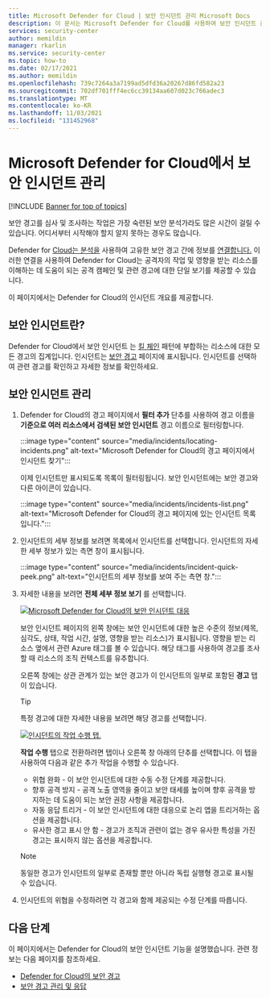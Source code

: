 ```yaml
---
title: Microsoft Defender for Cloud | 보안 인시던트 관리 Microsoft Docs
description: 이 문서는 Microsoft Defender for Cloud를 사용하여 보안 인시던트 관리를 도와줍니다.
services: security-center
author: memildin
manager: rkarlin
ms.service: security-center
ms.topic: how-to
ms.date: 02/17/2021
ms.author: memildin
ms.openlocfilehash: 739c7264a3a7199ad5dfd36a20267d86fd582a23
ms.sourcegitcommit: 702df701fff4ec6cc39134aa607d023c766adec3
ms.translationtype: MT
ms.contentlocale: ko-KR
ms.lasthandoff: 11/03/2021
ms.locfileid: "131452968"
---
```

# <a name="manage-security-incidents-in-microsoft-defender-for-cloud"></a>Microsoft Defender for Cloud에서 보안 인시던트 관리

[!INCLUDE [Banner for top of topics](./includes/banner.md)]

보안 경고를 심사 및 조사하는 작업은 가장 숙련된 보안 분석가라도 많은 시간이 걸릴 수 있습니다. 어디서부터 시작해야 할지 알지 못하는 경우도 많습니다. 

Defender for [Cloud는 분석을](./alerts-overview.md) 사용하여 고유한 보안 경고 간에 정보를 [연결합니다.](managing-and-responding-alerts.md) 이러한 연결을 사용하여 Defender for Cloud는 공격자의 작업 및 영향을 받는 리소스를 이해하는 데 도움이 되는 공격 캠페인 및 관련 경고에 대한 단일 보기를 제공할 수 있습니다.

이 페이지에서는 Defender for Cloud의 인시던트 개요를 제공합니다.

## <a name="what-is-a-security-incident"></a>보안 인시던트란?

Defender for Cloud에서 보안 인시던트 는 [킬 체인](alerts-reference.md#intentions) 패턴에 부합하는 리소스에 대한 모든 경고의 집계입니다. 인시던트는 [보안 경고](managing-and-responding-alerts.md) 페이지에 표시됩니다. 인시던트를 선택하여 관련 경고를 확인하고 자세한 정보를 확인하세요.

## <a name="managing-security-incidents"></a>보안 인시던트 관리

1. Defender for Cloud의 경고 페이지에서 **필터 추가** 단추를 사용하여 경고 이름을 **기준으로 여러 리소스에서 검색된 보안 인시던트** 경고 이름으로 필터링합니다. 

    :::image type="content" source="media/incidents/locating-incidents.png" alt-text="Microsoft Defender for Cloud의 경고 페이지에서 인시던트 찾기":::

    이제 인시던트만 표시되도록 목록이 필터링됩니다. 보안 인시던트에는 보안 경고와 다른 아이콘이 있습니다.

    :::image type="content" source="media/incidents/incidents-list.png" alt-text="Microsoft Defender for Cloud의 경고 페이지에 있는 인시던트 목록입니다.":::

1. 인시던트의 세부 정보를 보려면 목록에서 인시던트를 선택합니다. 인시던트의 자세한 세부 정보가 있는 측면 창이 표시됩니다.

    :::image type="content" source="media/incidents/incident-quick-peek.png" alt-text="인시던트의 세부 정보를 보여 주는 측면 창.":::

1. 자세한 내용을 보려면 **전체 세부 정보 보기** 를 선택합니다.

    [![Microsoft Defender for Cloud의 보안 인시던트 대응](media/incidents/incident-details.png)](media/incidents/incident-details.png#lightbox)

    보안 인시던트 페이지의 왼쪽 창에는 보안 인시던트에 대한 높은 수준의 정보(제목, 심각도, 상태, 작업 시간, 설명, 영향을 받는 리소스)가 표시됩니다. 영향을 받는 리소스 옆에서 관련 Azure 태그를 볼 수 있습니다. 해당 태그를 사용하여 경고를 조사할 때 리소스의 조직 컨텍스트를 유추합니다.

    오른쪽 창에는 상관 관계가 있는 보안 경고가 이 인시던트의 일부로 포함된 **경고** 탭이 있습니다. 

    >[!TIP]
    > 특정 경고에 대한 자세한 내용을 보려면 해당 경고를 선택합니다. 

    [![인시던트의 작업 수행 탭.](media/incidents/incident-take-action-tab.png)](media/incidents/incident-take-action-tab.png#lightbox)

    **작업 수행** 탭으로 전환하려면 탭이나 오른쪽 창 아래의 단추를 선택합니다. 이 탭을 사용하여 다음과 같은 추가 작업을 수행할 수 있습니다.
    - 위협 완화 - 이 보안 인시던트에 대한 수동 수정 단계를 제공합니다.
    - 향후 공격 방지 - 공격 노출 영역을 줄이고 보안 태세를 높이며 향후 공격을 방지하는 데 도움이 되는 보안 권장 사항을 제공합니다.
    - 자동 응답 트리거 - 이 보안 인시던트에 대한 대응으로 논리 앱을 트리거하는 옵션을 제공합니다.
    - 유사한 경고 표시 안 함 - 경고가 조직과 관련이 없는 경우 유사한 특성을 가진 경고는 표시하지 않는 옵션을 제공합니다. 

   > [!NOTE]
   > 동일한 경고가 인시던트의 일부로 존재할 뿐만 아니라 독립 실행형 경고로 표시될 수 있습니다.

1. 인시던트의 위협을 수정하려면 각 경고와 함께 제공되는 수정 단계를 따릅니다.


## <a name="next-steps"></a>다음 단계

이 페이지에서는 Defender for Cloud의 보안 인시던트 기능을 설명했습니다. 관련 정보는 다음 페이지를 참조하세요.

- [Defender for Cloud의 보안 경고](alerts-overview.md)
- [보안 경고 관리 및 응답](managing-and-responding-alerts.md)
